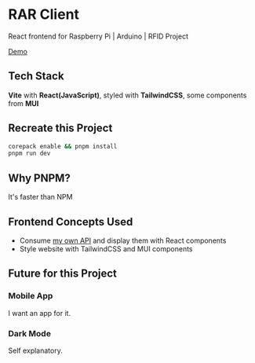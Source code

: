# RAR Client
React frontend for Raspberry Pi | Arduino | RFID Project

[Demo](https://lostmypillow.github.io/jsearch-react)


## Tech Stack
**Vite** with **React(JavaScript)**, styled with **TailwindCSS**, some components from **MUI**


## Recreate this Project

```bash
corepack enable && pnpm install
pnpm run dev
```

## Why PNPM?

It's faster than NPM


## Frontend Concepts Used
- Consume [my own API](https://github.com/lostmypillow/rarserver) and display them with React components
- Style website with TailwindCSS and MUI components


## Future for this Project


### Mobile App
I want an app for it.


### Dark Mode
Self explanatory.
